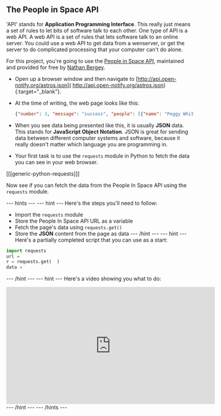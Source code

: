 ## The People in Space API

'API' stands for **Application Programming Interface**. This really just means a set of rules to let bits of software talk to each other. One type of API is a web API. A web API is a set of rules that lets software talk to an online server. You could use a web API to get data from a  wenserver, or get the server to do complicated processing that your computer can't do alone.

For this project, you're going to use the [People in Space API](http://open-notify.org/Open-Notify-API/People-In-Space/), maintained and provided for free by [Nathan Bergey](http://open-notify.org/about).

- Open up a browser window and then navigate to [http://api.open-notify.org/astros.json](    http://api.open-notify.org/astros.json){:target="_blank"}.

- At the time of writing, the web page looks like this:

	``` json
	{"number": 3, "message": "success", "people": [{"name": "Peggy Whitson", "craft": "ISS"}, {"name": "Fyodor Yurchikhin", "craft": "ISS"}, {"name": "Jack Fischer", "craft": "ISS"}]}
	```

- When you see data being presented like this, it is usually **JSON** data. This stands for **JavaScript Object Notation**. JSON is great for sending data between different computer systems and software, because it really doesn't matter which language you are programming in.

- Your first task is to use the `requests` module in Python to fetch the data you can see in your web browser.

[[[generic-python-requests]]]

Now see if you can fetch the data from the People In Space API using the `requests` module.

--- hints --- --- hint ---
Here's the steps you'll need to follow:
- Import the `requests` module
- Store the People In Space API URL as a variable
- Fetch the page's data using `requests.get()`
- Store the **JSON** content from the page as data
--- /hint --- --- hint ---
Here's a partially completed script that you can use as a start:
```python
import requests
url = 
r = requests.get(  )
data = 
```
--- /hint --- --- hint ---
Here's a video showing you what to do:
<iframe width="560" height="315" src="https://www.youtube.com/embed/3gNCeWMdU1Y" frameborder="0" allowfullscreen></iframe>
--- /hint --- --- /hints ---
